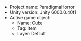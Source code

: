 <!-- UNITY CODE ASSIST INSTRUCTIONS START -->
- Project name: ParadigmaHorror
- Unity version: Unity 6000.0.40f1
- Active game object:
  - Name: Cube
  - Tag: Item
  - Layer: Default
<!-- UNITY CODE ASSIST INSTRUCTIONS END -->
